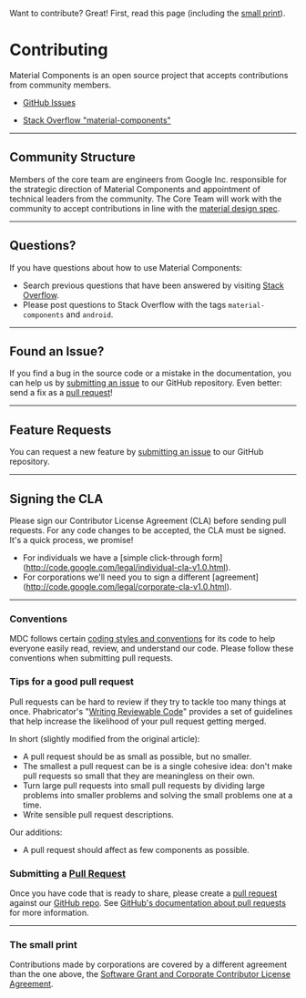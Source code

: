 Want to contribute? Great! First, read this page (including the [small print](#the-small-print)).

# Contributing

Material Components is an open source project that accepts contributions
from community members.

- [GitHub Issues](https://github.com/material-components/material-components-android/issues)
  <!--{: .icon-github }-->

- [Stack Overflow "material-components"](http://stackoverflow.com/questions/tagged/material-components)
  <!--{: .icon-stackoverflow }-->
<!--{: .icon-list }-->

- - -

## Community Structure

Members of the core team are engineers from Google Inc. responsible for the strategic direction of
Material Components and appointment of technical leaders from the community. The Core Team will
work with the community to accept contributions in line with the [material design
spec](https://material.google.com).

- - -

## Questions?

If you have questions about how to use Material Components:

- Search previous questions that have been answered by visiting [Stack
  Overflow](http://stackoverflow.com/questions/tagged/material-components).
- Please post questions to Stack Overflow with the tags `material-components`
  and `android`.

- - -

## Found an Issue?

If you find a bug in the source code or a mistake in the documentation, you can help us by
[submitting an issue](https://github.com/material-components/material-components-android/issues)
to our GitHub repository. Even better: send a fix as a [pull request](https://github.com/material-components/material-components-android/compare)!

- - -

## Feature Requests

You can request a new feature by [submitting an
issue](https://github.com/material-components/material-components-android/issues)
to our GitHub repository.

- - -

## Signing the CLA

Please sign our Contributor License Agreement (CLA) before sending pull requests. For any code
changes to be accepted, the CLA must be signed. It's a quick process, we promise!

- For individuals we have a [simple click-through form]
(http://code.google.com/legal/individual-cla-v1.0.html).
- For corporations we'll need you to sign a different [agreement]
(http://code.google.com/legal/corporate-cla-v1.0.html).

- - -

### Conventions

MDC follows certain [coding styles and conventions](code-conventions.md) for its code to help
everyone easily read, review, and understand our code. Please follow these conventions when
submitting pull requests.

### Tips for a good pull request

Pull requests can be hard to review if they try to tackle too many things
at once. Phabricator's
"[Writing Reviewable Code](https://secure.phabricator.com/book/phabflavor/article/writing_reviewable_code/)"
provides a set of guidelines that help increase the likelihood of your
pull request getting merged.

In short (slightly modified from the original article):

- A pull request should be as small as possible, but no smaller.
- The smallest a pull request can be is a single cohesive idea: don't
  make pull requests so small that they are meaningless on their own.
- Turn large pull requests into small pull requests by dividing large
  problems into smaller problems and solving the small problems one at
  a time.
- Write sensible pull request descriptions.

Our additions:

- A pull request should affect as few components as possible.


### Submitting a [Pull Request](https://github.com/material-components/material-components-android/compare)

Once you have code that is ready to share, please create a
[pull request](https://github.com/material-components/material-components-android/compare)
against our [GitHub repo](https://github.com/material-components/material-components-android/).
See
[GitHub's documentation about pull requests](https://help.github.com/articles/using-pull-requests)
for more information.

- - -

### The small print

Contributions made by corporations are covered by a different agreement than
the one above, the
[Software Grant and Corporate Contributor License Agreement](https://cla.developers.google.com/about/google-corporate).

